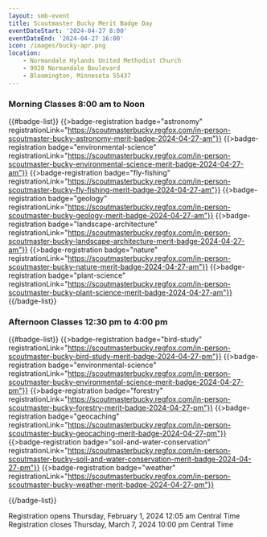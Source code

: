 ```yaml
---
layout: smb-event
title: Scoutmaster Bucky Merit Badge Day
eventDateStart: '2024-04-27 8:00'
eventDateEnd: '2024-04-27 16:00'
icon: /images/bucky-apr.png
location:
    - Normandale Hylands United Methodist Church
    - 9920 Normandale Boulevard
    - Bloomington, Minnesota 55437
---
```


### Morning Classes 8:00 am to Noon

{{#badge-list}}
{{>badge-registration badge="astronomy" registrationLink="https://scoutmasterbucky.regfox.com/in-person-scoutmaster-bucky-astronomy-merit-badge-2024-04-27-am"}}
{{>badge-registration badge="environmental-science" registrationLink="https://scoutmasterbucky.regfox.com/in-person-scoutmaster-bucky-environmental-science-merit-badge-2024-04-27-am"}}
{{>badge-registration badge="fly-fishing" registrationLink="https://scoutmasterbucky.regfox.com/in-person-scoutmaster-bucky-fly-fishing-merit-badge-2024-04-27-am"}}
{{>badge-registration badge="geology" registrationLink="https://scoutmasterbucky.regfox.com/in-person-scoutmaster-bucky-geology-merit-badge-2024-04-27-am"}}
{{>badge-registration badge="landscape-architecture" registrationLink="https://scoutmasterbucky.regfox.com/in-person-scoutmaster-bucky-landscape-architecture-merit-badge-2024-04-27-am"}}
{{>badge-registration badge="nature" registrationLink="https://scoutmasterbucky.regfox.com/in-person-scoutmaster-bucky-nature-merit-badge-2024-04-27-am"}}
{{>badge-registration badge="plant-science" registrationLink="https://scoutmasterbucky.regfox.com/in-person-scoutmaster-bucky-plant-science-merit-badge-2024-04-27-am"}}
{{/badge-list}}


### Afternoon Classes 12:30 pm to 4:00 pm

{{#badge-list}}
{{>badge-registration badge="bird-study" registrationLink="https://scoutmasterbucky.regfox.com/in-person-scoutmaster-bucky-bird-study-merit-badge-2024-04-27-pm"}}
{{>badge-registration badge="environmental-science" registrationLink="https://scoutmasterbucky.regfox.com/in-person-scoutmaster-bucky-environmental-science-merit-badge-2024-04-27-pm"}}
{{>badge-registration badge="forestry" registrationLink="https://scoutmasterbucky.regfox.com/in-person-scoutmaster-bucky-forestry-merit-badge-2024-04-27-pm"}}
{{>badge-registration badge="geocaching" registrationLink="https://scoutmasterbucky.regfox.com/in-person-scoutmaster-bucky-geocaching-merit-badge-2024-04-27-pm"}}
{{>badge-registration badge="soil-and-water-conservation" registrationLink="https://scoutmasterbucky.regfox.com/in-person-scoutmaster-bucky-soil-and-water-conservation-merit-badge-2024-04-27-pm"}}
{{>badge-registration badge="weather" registrationLink="https://scoutmasterbucky.regfox.com/in-person-scoutmaster-bucky-weather-merit-badge-2024-04-27-pm"}}

{{/badge-list}}



Registration opens Thursday, February 1, 2024 12:05 am Central Time
Registration closes Thursday, March 7, 2024 10:00 pm Central Time
